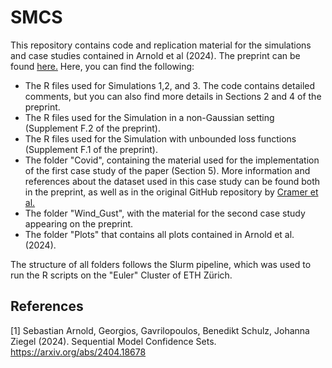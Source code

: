 # SMCS
This repository contains code and replication material for the simulations and case studies contained in Arnold et al (2024). The preprint can be found [here.](https://arxiv.org/abs/2404.18678)
Here, you can find the following:

- The R files used for Simulations 1,2, and 3. The code contains detailed comments, but you can also find more details in Sections 2 and 4 of the preprint.
- The R files used for the Simulation in a non-Gaussian setting (Supplement F.2 of the preprint).
- The R files used for the Simulation with unbounded loss functions (Supplement F.1 of the preprint).
- The folder "Covid", containing the material used for the implementation of the first case study of the paper (Section 5). More information and references about the dataset used in this case study can be found both in the preprint, as well as in the original GitHub repository by [Cramer et al.](https://zenodo.org/badge/DOI/10.5281/zenodo.6301718.svg)
- The folder "Wind_Gust", with the material for the second case study appearing on the preprint.
- The folder "Plots" that contains all plots contained in Arnold et al. (2024).

The structure of all folders follows the Slurm pipeline, which was used to run the R scripts on the "Euler" Cluster of ETH Zürich.

## References

[1] Sebastian Arnold, Georgios, Gavrilopoulos, Benedikt Schulz, Johanna Ziegel (2024). Sequential Model Confidence Sets. https://arxiv.org/abs/2404.18678
